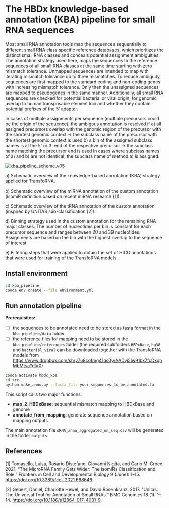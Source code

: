 # The HBDx knowledge-based annotation (KBA) pipeline for small RNA sequences

Most small RNA annotation tools map the sequences sequentially to different small RNA class specific reference databases, which prioritizes the distinct small RNA classes and conceals potential assignment ambiguities. The annotation strategy used here, maps the sequences to the reference sequences of all small RNA classes at the same time starting with zero mismatch tolerance. Unmapped sequences are intended to map with iterating mismatch tolerance up to three mismatches. To reduce ambiguity, sequences are first mapped to the standard coding and non-coding genes with increasing mismatch tolerance. Only then the unassigned sequences are mapped to pseudogenes in the same manner. Additionally, all small RNA sequences are checked for potential bacterial or viral origin, for genomic overlap to human transposable element loci and whether they contain potential prefixes of the 5‘ adapter.

In cases of multiple assignments per sequence (multiple precursors could be the origin of the sequence), the ambigous annotation is resolved if
    a) all assigned precursors overlap with the genomic region of the precursor with the shortest genomic context -> the subclass name of the precursor with the shortest genomic context is used
    b) a bin of the assigned subclass names is at the 5' or 3' end of the respective precursor -> the subclass name matching the precursor end is used
In cases where subclass names of a) and b) are not identical, the subclass name of method a) is assigned.


![kba_pipeline_scheme_v05](https://github.com/gitHBDX/TransfoRNA/assets/79092907/62bf9e36-c7c7-4ff5-b747-c2c651281b42)


a) Schematic overview of the knowledge-based annotation (KBA) strategy applied for TransfoRNA. 

b) Schematic overview of the miRNA annotation of the custom annotation (isomiR definition based on recent miRNA research [1]). 

c) Schematic overview of the tRNA annotation of the custom annotation (inspired by UNITAS sub-classification [2]). 

d) Binning strategy used in the custom annotation for the remaining RNA major classes. The number of nucleotides per bin is constant for each precursor sequence and ranges between 20 and 39 nucleotides. Assignments are based on the bin with the highest overlap to the sequence of interest.

e) Filtering steps that were applied to obtain the set of HICO annotations that were used for training of the TransfoRNA models.


## Install environment

```bash
cd kba_pipeline
conda env create --file environment.yml
```

## Run annotation pipeline

<b>Prerequisites:</b>
- [ ] the sequences to be annotated need to be stored as fasta format in the `kba_pipeline/data` folder
- [ ] the reference files for mapping need to be stored in the `kba_pipeline/references` folder (the required subfolders `HBDxBase`, `hg38` and `bacterial_viral` can be downloaded together with the TransfoRNA models from https://www.dropbox.com/sh/y7u8cofmg41qs0y/AADvj5lw91bx7fcDxghMbMtsa?dl=0)

```bash
conda activate hbdx_kba
cd src
python make_anno.py --fasta_file your_sequences_to_be_annotated.fa 
```

This script calls two major functions:
- <b>map_2_HBDxBase</b>: sequential mismatch mapping to HBDxBase and genome
- <b>annotate_from_mapping</b>: generate sequence annotation based on mapping outputs

The main annotation file `sRNA_anno_aggregated_on_seq.csv` will be generated in the folder `outputs`



## References

[1] Tomasello, Luisa, Rosario Distefano, Giovanni Nigita, and Carlo M. Croce. 2021. “The MicroRNA Family Gets Wider: The IsomiRs Classification and Role.” Frontiers in Cell and Developmental Biology 9 (June): 1–15. https://doi.org/10.3389/fcell.2021.668648.

[2] Gebert, Daniel, Charlotte Hewel, and David Rosenkranz. 2017. “Unitas: The Universal Tool for Annotation of Small RNAs.” BMC Genomics 18 (1): 1–14. https://doi.org/10.1186/s12864-017-4031-9.



